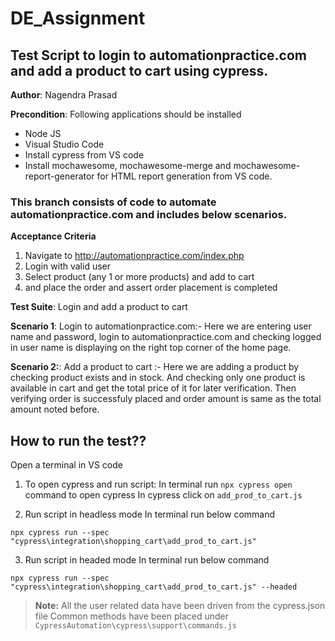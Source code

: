 # DE_Assignment
## Test Script to login to automationpractice.com and add a product to cart using cypress.

**Author**: Nagendra Prasad

**Precondition**: Following applications should be installed

- Node JS
- Visual Studio Code
- Install cypress from VS code
- Install mochawesome, mochawesome-merge and mochawesome-report-generator for HTML report generation from VS code.


### This branch consists of code to automate automationpractice.com and includes below scenarios.

**Acceptance Criteria**
1. Navigate to http://automationpractice.com/index.php
2. Login with valid user 
3. Select product (any 1 or more products) and add to cart
4. and place the order and assert order placement is completed 

**Test Suite**: Login and add a product to cart

**Scenario 1**: Login to automationpractice.com:-
Here we are entering user name and password, login to automationpractice.com and checking
logged in user name is displaying on the right top corner of the home page.
  
**Scenario 2:**: Add a product to cart :-
Here we are adding a product by checking product exists and in stock. 
And checking only one product is available in cart and get the total price of it for later verification. 
Then verifying order is successfuly placed and order amount is same as the total amount noted before.
  
## How to run the test??
Open a terminal in VS code

1. To open cypress and run script:
In terminal run ``` npx cypress open ``` command to open cypress 
In cypress click on ``` add_prod_to_cart.js ```

2. Run script in headless mode
In terminal run below command

``` npx cypress run --spec "cypress\integration\shopping_cart\add_prod_to_cart.js" ```

3. Run script in headed mode
In terminal run below command

``` npx cypress run --spec "cypress\integration\shopping_cart\add_prod_to_cart.js" --headed ```




> **Note:** 
> All the user related data have been driven from the cypress.json file
> Common methods have been placed under ``` CypressAutomation\cypress\support\commands.js ```




  



